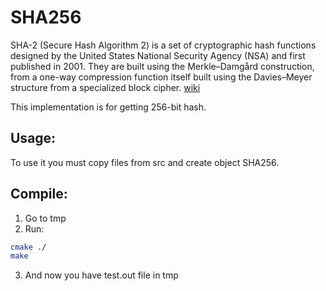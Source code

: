 <h1>SHA256</h1>

SHA-2 (Secure Hash Algorithm 2) is a set of cryptographic hash functions designed by the United States National Security Agency (NSA) and first published in 2001. They are built using the Merkle–Damgård construction, from a one-way compression function itself built using the Davies–Meyer structure from a specialized block cipher. [wiki](https://en.wikipedia.org/wiki/SHA-2)

This implementation is for getting 256-bit hash.

<h2>Usage:</h2>

To use it you must copy files from src and create object SHA256.

<h2>Compile:</h2>

1. Go to tmp
2. Run:

```bash
cmake ./
make
```

3. And now you have test.out file in tmp
